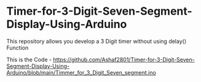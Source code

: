 # Timer-for-3-Digit-Seven-Segment-Display-Using-Arduino
This repository allows  you develop a 3 Digit timer  without using delay() Function 

This is the Code - https://github.com/Ashaf2801/Timer-for-3-Digit-Seven-Segment-Display-Using-Arduino/blob/main/Timmer_for_3_Digit_Seven_segment.ino
